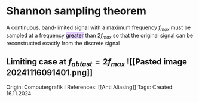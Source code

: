 # Shannon sampling theorem

A continuous, band-limited signal with a maximum frequency $f_{max}$ must be sampled at a frequency <mark style="background: #D2B3FFA6;">greater</mark> than $2f_{max}$ so that the original signal can be reconstructed exactly from the discrete signal

Limiting case at $f_{abtast} = 2f_{max}$
![[Pasted image 20241116091401.png]]
---

Origin: Computergrafik I
References: [[Anti Aliasing]]
Tags: 
Created: 16.11.2024

